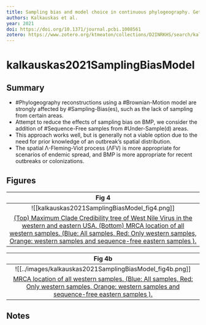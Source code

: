 ```yaml
---
title: Sampling bias and model choice in continuous phylogeography. Getting lost on a random walk
authors: Kalkauskas et al.
year: 2021
doi: https://doi.org/10.1371/journal.pcbi.1008561
zotero: https://www.zotero.org/ktmeaton/collections/D2INRKHS/search/kalkauskas%202021/titleCreatorYear
---
```


# kalkauskas2021SamplingBiasModel

## Summary

- #Phylogeography  reconstructions using a #Brownian-Motion model are strongly affected by #Sampling-Bias(es), such as the lack of sampling from certain areas.
- Attempt to reduce the effects of sampling bias on BMP, we consider the addition of #Sequence-Free samples from #Under-Sample(d) areas.
- This approach works well, but is generally not a viable option due to the need for prior knowledge of an outbreak’s spatial distribution.
- The spatial Λ-Fleming-Viot process (ΛFV) is more appropriate for scenarios of endemic spread, and BMP is more appropriate for recent outbreaks or colonizations.

## Figures

|    Fig 4                                       |
|:--------------------------------------------:|
| ![[kalkauskas2021SamplingBiasModel_fig4.png]] |
| [(Top) Maximum Clade Credibility tree of West Nile Virus in the western and eastern USA. (Bottom) MRCA location of all western samples. (Blue: All samples, Red: Only western samples, Orange: western samples and sequence-free eastern samples ).](kalkauskas2021SamplingBiasModel) |

|    Fig 4b                                       |
|:--------------------------------------------:|
| ![[../images/kalkauskas2021SamplingBiasModel_fig4b.png]] |
| [MRCA location of all western samples. (Blue: All samples, Red: Only western samples, Orange: western samples and sequence-free eastern samples ).](kalkauskas2021SamplingBiasModel) |

## Notes
